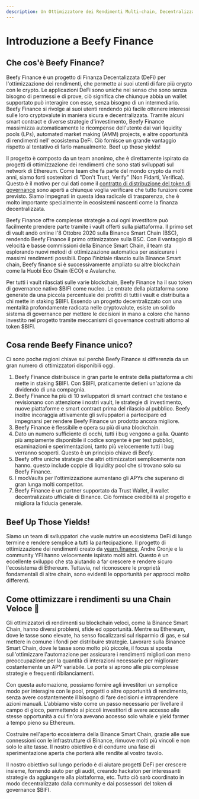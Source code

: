 ```yaml
---
description: Un Ottimizzatore dei Rendimenti Multi-chain, Decentralizzato
---
```


# Introduzione a Beefy Finance

## Che cos'è Beefy Finance?

Beefy Finance è un progetto di Finanza Decentalizzata (DeFi) per l'ottimizzazione dei rendimenti, che permette ai suoi utenti di fare più crypto con le crypto. Le applicazioni DeFi sono uniche nel senso che sono senza bisogno di permessi e di prove, ciò significa che chiunque abbia un wallet supportato può interagire con esse, senza bisogno di un intermediario. Beefy Finance si rivolge ai suoi utenti rendendo più facile ottenere interessi sulle loro cryptovalute in maniera sicura e decentralizzata. Tramite alcuni smart contract e diverse strategie d'investimento, Beefy Finance massimizza automaticamente le ricompense dell'utente dai vari liquidity pools (LPs),‌ ‌automated market making (AMM) projects,‌ ‌e altre opportunità di rendimenti nell' ecosistema DeFi. Ciò fornisce un grande vantaggio rispetto al tentativo di farlo manualmente. Beef up those yields!

Il progetto è composto da un team anonimo, che è direttamente ispirato da progetti di ottimizzazione dei rendimenti che sono stati sviluppati sul network di Ethereum. Come team che fa parte del mondo crypto da molti anni, siamo forti sostenitori di "Don't Trust, Verify" (Non Fidarti, Verifica). Questo è il motivo per cui dati come il [contratto di distribuzione del token di governance](https://medium.com/beefyfinance/bifi-contracts-are-live-on-mainnet-6080577269d7) sono aperti a chiunque voglia verificare che tutto funzioni come previsto. Siamo impegnati in questa idea radicale di trasparenza, che è molto importante specialmente in ecosistemi nascenti come la finanza decentralizzata.

Beefy Finance offre complesse strategie a cui ogni investitore può facilmente prendere parte tramite i vault offerti sulla piattaforma. Il primo set di vault andò online l'8 Ottobre 2020 sulla Binance Smart Chain (BSC), rendendo Beefy Finance il primo ottimizzatore sulla BSC. Con il vantaggio di velocità e basse commissioni della Binance Smart Chain, il team sta esplorando nuovi metodi di ottimizzazione automatica per assicurare i massimi rendimenti possibili. Dopo l'iniziale rilascio sulla Binance Smart chain, Beefy finance si è successivamente ampliato su altre blockchain come la Huobi Eco Chain (ECO) e Avalanche.

Per tutti i vault rilasciati sulle varie blockchain, Beefy Finance ha il suo token di governance nativo $BIFI come nucleo. Le entrate della piattaforma sono generate da una piccola percentuale dei profitti di tutti i vault e distribuita a chi mette in staking $BIFI. Essendo un progetto decentralizzato con una mentalità profondamente radicata nelle cryptovalute, esiste un solido sistema di governance per mettere le decisioni in mano a coloro che hanno investito nel progetto tramite meccanismi di governance costruiti attorno al token $BIFI.

## Cosa rende Beefy Finance unico?

Ci sono poche ragioni chiave sul perchè Beefy Finance si differenzia da un gran numero di ottimizzatori disponibili oggi.&#x20;

1. Beefy Finance distribuisce in gran parte le entrate della piattaforma a chi mette in staking $BIFI. Con $BIFI, praticamente detieni un'azione da dividendo di una compagnia.&#x20;
2. Beefy Finance ha più di 10 sviluppatori di smart contract che testano e revisionano con attenzione i nostri vault, le strategie di investimento, nuove piattaforme e smart contract prima del rilascio al pubblico. Beefy inoltre incoraggia attivamente gli sviluppatori a partecipare ed impegnarsi per rendere Beefy Finance un prodotto ancora migliore.
3. Beefy Finance è flessibile e opera su più di una blockchain.
4. &#x20;Dato un numero sufficiente di occhi, tutti i bug vengono a galla. Quanto più ampiamente disponibile il codice sorgente è per test pubblici, esaminazioni e sperimentazioni, tanto più velocemente tutti i bug verranno scoperti. Questo è un principio chiave di Beefy.
5. Beefy offre uniche strategie che altri ottimizzatori semplicemente non hanno. questo include coppie di liquidity pool che si trovano solo su Beefy Finance.&#x20;
6. I mooVaults per l'ottimizzazione aumentano gli APYs che superano di gran lunga molti competitor.
7. &#x20;Beefy Finance è un partner supportato da Trust Wallet, il wallet decentralizzato ufficiale di Binance. Ciò fornisce credibilità al progetto e migliora la fiducia generale.

## Beef Up Those Yields!

Siamo un team di sviluppatori che vuole nutrire un ecosistema DeFi di lungo termine e rendere semplice a tutti la partecipazione. Il progetto di ottimizzazione dei rendimenti creato da [‌yearn.finance](https://yearn.finance/)‌, Andre‌ ‌Cronje‌ ‌e la community YFI hanno velocemente ispirato molti altri. Questo è un eccellente sviluppo che sta aiutando a far crescere e rendere sicuro l'ecosistema di Ethereum. Tuttavia, nel riconoscere le proprietà fondamentali di altre chain, sono evidenti le opportunità per approcci molto differenti.

## Come ottimizzare i rendimenti su una Chain Veloce 🎯 <a href="#a8cb" id="a8cb"></a>

Gli ottimizzatori di rendimenti su blockchain veloci, come la Binance Smart Chain, hanno diversi problemi, sfide ed opportunità. Mentre su Ethereum, dove le tasse sono elevate, ha senso focalizzarsi sul risparmio di gas, e sul mettere in comune i fondi per distribuire strategie.‌ Lavorare sulla Binance Smart Chain, dove le tasse sono molto più piccole, il focus si sposta sull'ottimizzare l'automazione per assicurare i rendimenti migliori con meno preoccupazione per la quantità di interazioni necessarie per migliorare costantemente un APY variabile. Le porte si aprono alle più complesse strategie e frequenti ribilanciamenti.

Con questa automazione, possiamo fornire agli investitori un semplice modo per interagire con le pool, progetti o altre opportunità di rendimento, senza avere costantemente il bisogno di fare decisioni e intraprendere azioni manuali.‌ L'abbiamo visto come un passo necessario per livellare il campo di gioco, permettendo ai piccoli investitori di avere accesso alle stesse opportunità a cui fin'ora avevano accesso solo whale e yield farmer a tempo pieno su Ethereum.

Costruire nell'aperto ecosistema della Binance Smart Chain, grazie alle sue connessioni con le infrastrutture di Binance, rimuove molti più vincoli e non solo le alte tasse. Il nostro obiettivo è di condurre una fase di sperimentazione aperta che porterà alte rendite al vostro tavolo.

Il nostro obiettivo sul lungo periodo è di aiutare progetti DeFi per crescere insieme, fornendo aiuto per gli audit, creando hackaton per interessanti strategie da aggiungere alla piattaforma, etc. Tutto ciò sarò coordinato in modo decentralizzato dalla community e dai possessori del token di governance $BIFI.
